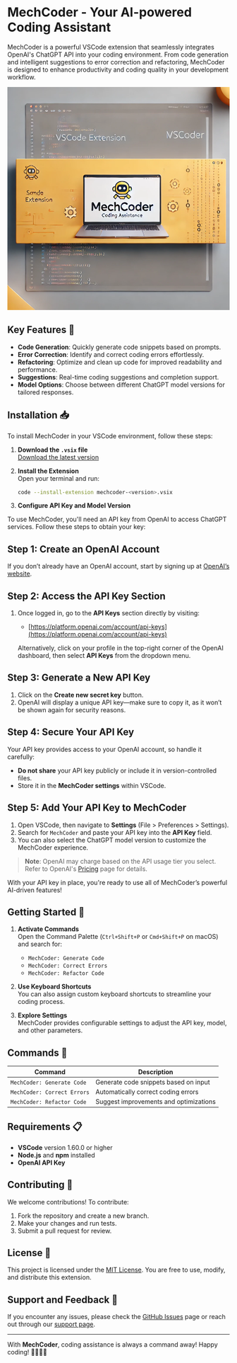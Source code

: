 # MechCoder - Your AI-powered Coding Assistant

MechCoder is a powerful VSCode extension that seamlessly integrates OpenAI's ChatGPT API into your coding environment. From code generation and intelligent suggestions to error correction and refactoring, MechCoder is designed to enhance productivity and coding quality in your development workflow.

![MechCoder Banner](./assets/mechcoder-banner.png)

## Key Features 🚀

- **Code Generation**: Quickly generate code snippets based on prompts.
- **Error Correction**: Identify and correct coding errors effortlessly.
- **Refactoring**: Optimize and clean up code for improved readability and performance.
- **Suggestions**: Real-time coding suggestions and completion support.
- **Model Options**: Choose between different ChatGPT model versions for tailored responses.

## Installation 📥

To install MechCoder in your VSCode environment, follow these steps:

1. **Download the `.vsix` file**  
   [Download the latest version](https://github.com/ignorantrahul/mechcoder/releases)

2. **Install the Extension**  
   Open your terminal and run:

   ```bash
   code --install-extension mechcoder-<version>.vsix
   ```

3. **Configure API Key and Model Version**

To use MechCoder, you'll need an API key from OpenAI to access ChatGPT services. Follow these steps to obtain your key:

## Step 1: Create an OpenAI Account

If you don’t already have an OpenAI account, start by signing up at [OpenAI’s website](https://platform.openai.com/signup).

## Step 2: Access the API Key Section

1. Once logged in, go to the **API Keys** section directly by visiting:

   - [https://platform.openai.com/account/api-keys](https://platform.openai.com/account/api-keys)

   Alternatively, click on your profile in the top-right corner of the OpenAI dashboard, then select **API Keys** from the dropdown menu.

## Step 3: Generate a New API Key

1. Click on the **Create new secret key** button.
2. OpenAI will display a unique API key—make sure to copy it, as it won’t be shown again for security reasons.

## Step 4: Secure Your API Key

Your API key provides access to your OpenAI account, so handle it carefully:

- **Do not share** your API key publicly or include it in version-controlled files.
- Store it in the **MechCoder settings** within VSCode.

## Step 5: Add Your API Key to MechCoder

1. Open VSCode, then navigate to **Settings** (File > Preferences > Settings).
2. Search for `MechCoder` and paste your API key into the **API Key** field.
3. You can also select the ChatGPT model version to customize the MechCoder experience.

> **Note**: OpenAI may charge based on the API usage tier you select. Refer to OpenAI's [Pricing](https://openai.com/pricing) page for details.

With your API key in place, you're ready to use all of MechCoder’s powerful AI-driven features!

## Getting Started 🌱

1. **Activate Commands**  
   Open the Command Palette (`Ctrl+Shift+P` or `Cmd+Shift+P` on macOS) and search for:

   - `MechCoder: Generate Code`
   - `MechCoder: Correct Errors`
   - `MechCoder: Refactor Code`

2. **Use Keyboard Shortcuts**  
   You can also assign custom keyboard shortcuts to streamline your coding process.

3. **Explore Settings**  
   MechCoder provides configurable settings to adjust the API key, model, and other parameters.

## Commands 📜

| Command                     | Description                            |
| --------------------------- | -------------------------------------- |
| `MechCoder: Generate Code`  | Generate code snippets based on input  |
| `MechCoder: Correct Errors` | Automatically correct coding errors    |
| `MechCoder: Refactor Code`  | Suggest improvements and optimizations |

## Requirements 📋

- **VSCode** version 1.60.0 or higher
- **Node.js** and **npm** installed
- **OpenAI API Key**

## Contributing 🤝

We welcome contributions! To contribute:

1. Fork the repository and create a new branch.
2. Make your changes and run tests.
3. Submit a pull request for review.

## License 📄

This project is licensed under the [MIT License](LICENSE.md). You are free to use, modify, and distribute this extension.

## Support and Feedback 💬

If you encounter any issues, please check the [GitHub Issues](https://github.com/ignorantrahul/mechcoder/issues) page or reach out through our [support page](https://github.com/ignorantrahul/mechcoder).

---

With **MechCoder**, coding assistance is always a command away! Happy coding! 👨‍💻👩‍💻
